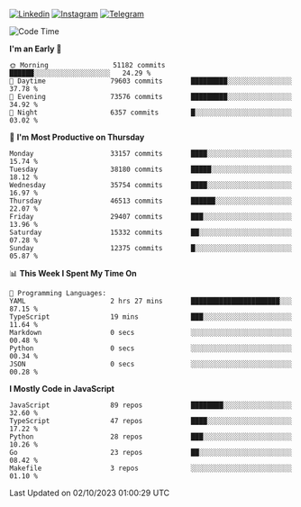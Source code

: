 [![Linkedin](https://img.shields.io/badge/-Archie-blue?style=flat-square&labelColor=gray&logo=Linkedin&logoColor=white&link=https://www.linkedin.com/in/archisdi)](https://www.linkedin.com/in/archisdi)
[![Instagram](https://img.shields.io/badge/-@archisdi-orange?style=flat-square&labelColor=gray&logo=Instagram&logoColor=white&link=https://www.instagram.com/archisdi)](https://www.instagram.com/archisdi)
[![Telegram](https://img.shields.io/badge/-aai-informational?style=flat-square&labelColor=gray&logo=telegram&logoColor=white&link=https://t.me/archisdi)](https://t.me/archisdi)

<!--START_SECTION:waka-->
![Code Time](http://img.shields.io/badge/Code%20Time-2%2C410%20hrs%203%20mins-blue)

**I'm an Early 🐤** 

```text
🌞 Morning                51182 commits       ██████░░░░░░░░░░░░░░░░░░░   24.29 % 
🌆 Daytime                79603 commits       █████████░░░░░░░░░░░░░░░░   37.78 % 
🌃 Evening                73576 commits       █████████░░░░░░░░░░░░░░░░   34.92 % 
🌙 Night                  6357 commits        █░░░░░░░░░░░░░░░░░░░░░░░░   03.02 % 
```
📅 **I'm Most Productive on Thursday** 

```text
Monday                   33157 commits       ████░░░░░░░░░░░░░░░░░░░░░   15.74 % 
Tuesday                  38180 commits       █████░░░░░░░░░░░░░░░░░░░░   18.12 % 
Wednesday                35754 commits       ████░░░░░░░░░░░░░░░░░░░░░   16.97 % 
Thursday                 46513 commits       ██████░░░░░░░░░░░░░░░░░░░   22.07 % 
Friday                   29407 commits       ███░░░░░░░░░░░░░░░░░░░░░░   13.96 % 
Saturday                 15332 commits       ██░░░░░░░░░░░░░░░░░░░░░░░   07.28 % 
Sunday                   12375 commits       █░░░░░░░░░░░░░░░░░░░░░░░░   05.87 % 
```


📊 **This Week I Spent My Time On** 

```text
💬 Programming Languages: 
YAML                     2 hrs 27 mins       ██████████████████████░░░   87.15 % 
TypeScript               19 mins             ███░░░░░░░░░░░░░░░░░░░░░░   11.64 % 
Markdown                 0 secs              ░░░░░░░░░░░░░░░░░░░░░░░░░   00.48 % 
Python                   0 secs              ░░░░░░░░░░░░░░░░░░░░░░░░░   00.34 % 
JSON                     0 secs              ░░░░░░░░░░░░░░░░░░░░░░░░░   00.28 % 
```

**I Mostly Code in JavaScript** 

```text
JavaScript               89 repos            ████████░░░░░░░░░░░░░░░░░   32.60 % 
TypeScript               47 repos            ████░░░░░░░░░░░░░░░░░░░░░   17.22 % 
Python                   28 repos            ███░░░░░░░░░░░░░░░░░░░░░░   10.26 % 
Go                       23 repos            ██░░░░░░░░░░░░░░░░░░░░░░░   08.42 % 
Makefile                 3 repos             ░░░░░░░░░░░░░░░░░░░░░░░░░   01.10 % 
```




 Last Updated on 02/10/2023 01:00:29 UTC
<!--END_SECTION:waka-->